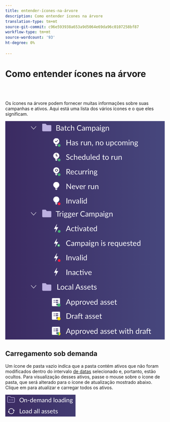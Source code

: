 ```yaml
---
title: entender-ícones-na-árvore
description: Como entender ícones na árvore
translation-type: tm+mt
source-git-commit: c96e593938a653a9d5064e69da96c0107258bf87
workflow-type: tm+mt
source-wordcount: '93'
ht-degree: 0%

---
```



# Como entender ícones na árvore

<br> 

Os ícones na árvore podem fornecer muitas informações sobre suas campanhas e ativos. Aqui está uma lista dos vários ícones e o que eles significam.

![Imagem Um](/help/sky/assets/tree/understanding-icons-in-the-tree/understanding-icons-in-the-tree-1.png)

## Carregamento sob demanda

Um ícone de pasta vazio indica que a pasta contém ativos que não foram modificados dentro do intervalo [de datas](/help/sky/configuring-the-tree.md) selecionado e, portanto, estão ocultos. Para visualização desses ativos, passe o mouse sobre o ícone de pasta, que será alterado para o ícone de atualização mostrado abaixo. Clique em para atualizar e carregar todos os ativos.

![Imagem dois](/help/sky/assets/tree/understanding-icons-in-the-tree/understanding-icons-in-the-tree-2.png)
